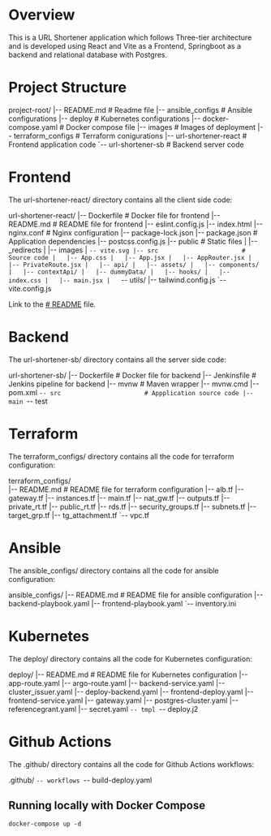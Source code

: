 # Overview

This is a URL Shortener application which follows Three-tier architecture and is developed using React and Vite as a Frontend, Springboot as a backend and relational database with Postgres.


# Project Structure

project-root/
|-- README.md                 # Readme file
|-- ansible_configs           # Ansible configurations
|-- deploy                    # Kubernetes configurations
|-- docker-compose.yaml       # Docker compose file
|-- images                    # Images of deployment
|-- terraform_configs         # Terraform conigurations
|-- url-shortener-react       # Frontend application code
`-- url-shortener-sb          # Backend server code

# Frontend

The url-shortener-react/ directory contains all the client side code:

url-shortener-react/
|-- Dockerfile                # Docker file for frontend
|-- README.md                 # README file for frontend
|-- eslint.config.js
|-- index.html
|-- nginx.conf                # Nginx configuration
|-- package-lock.json
|-- package.json              # Application dependencies
|-- postcss.config.js
|-- public                    # Static files
|   |-- _redirects
|   |-- images
|   `-- vite.svg
|-- src                       # Source code
|   |-- App.css
|   |-- App.jsx
|   |-- AppRouter.jsx
|   |-- PrivateRoute.jsx
|   |-- api/
|   |-- assets/
|   |-- components/
|   |-- contextApi/
|   |-- dummyData/
|   |-- hooks/
|   |-- index.css
|   |-- main.jsx
|   `-- utils/
|-- tailwind.config.js
`-- vite.config.js

Link to the [# README](./url-shortener-react/README.md) file.
# Backend

The url-shortener-sb/ directory contains all the server side code:

url-shortener-sb/ 
|-- Dockerfile                # Docker file for backend
|-- Jenkinsfile               # Jenkins pipeline for backend
|-- mvnw                      # Maven wrapper 
|-- mvnw.cmd
|-- pom.xml
`-- src                       # Appplication source code
    |-- main
    `-- test

# Terraform

The terraform_configs/ directory contains all the code for terraform configuration:

terraform_configs/            
|-- README.md                 # README file for terraform configuration
|-- alb.tf
|-- gateway.tf
|-- instances.tf
|-- main.tf
|-- nat_gw.tf
|-- outputs.tf
|-- private_rt.tf
|-- public_rt.tf
|-- rds.tf
|-- security_groups.tf
|-- subnets.tf
|-- target_grp.tf
|-- tg_attachment.tf
`-- vpc.tf

# Ansible

The ansible_configs/ directory contains all the code for ansible configuration:

ansible_configs/
|-- README.md                 # README file for ansible configuration
|-- backend-playbook.yaml
|-- frontend-playbook.yaml
`-- inventory.ini

# Kubernetes

The deploy/ directory contains all the code for Kubernetes configuration:

deploy/
|-- README.md                 # README file for Kubernetes configuration
|-- app-route.yaml
|-- argo-route.yaml
|-- backend-service.yaml
|-- cluster_issuer.yaml
|-- deploy-backend.yaml
|-- frontend-deploy.yaml
|-- frontend-service.yaml
|-- gateway.yaml
|-- postgres-cluster.yaml
|-- referencegrant.yaml
|-- secret.yaml
`-- tmpl
    `-- deploy.j2

# Github Actions

The .github/ directory contains all the code for Github Actions workflows:

.github/
`-- workflows
    `-- build-deploy.yaml

## Running locally with Docker Compose
```
docker-compose up -d
```

